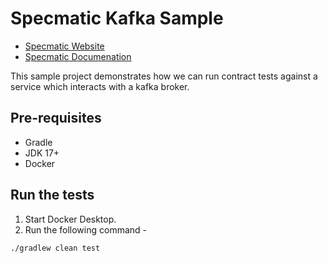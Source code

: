 # Specmatic Kafka Sample

* [Specmatic Website](https://specmatic.io)
* [Specmatic Documenation](https://specmatic.io/documentation.html)

This sample project demonstrates how we can run contract tests against a service which interacts with a kafka broker. 

## Pre-requisites
* Gradle
* JDK 17+
* Docker

## Run the tests
1. Start Docker Desktop.
2. Run the following command -
```shell
./gradlew clean test
```
